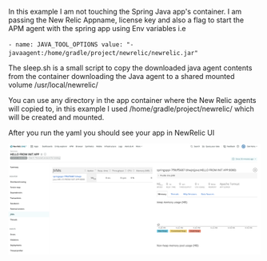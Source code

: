In this example I am not touching the Spring Java app's container. I am passing the New Relic Appname, license key and also a flag to start the APM agent with the spring app 
using Env variables i.e 

`- name: JAVA_TOOL_OPTIONS
 value: "-javaagent:/home/gradle/project/newrelic/newrelic.jar"`

The sleep.sh is a small script to copy the downloaded java agent contents from the container downloading the Java agent to a shared mounted volume /usr/local/newrelic/

You can use any directory in the app container where the New Relic agents will copied to, in this example I used /home/gradle/project/newrelic/ which will be created and mounted.

After you run the yaml you should see your app in NewRelic UI 

![Init App](https://github.com/Dkairu/k8s-APM-deployment-examples/blob/master/java-init-example/screenshots/image1.png)
